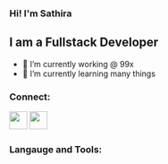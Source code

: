 ### Hi! I'm Sathira

## I am a Fullstack Developer

- 🔭 I’m currently working @ 99x 
- 🌱 I’m currently learning many things 

### Connect:

[<img height="32" width="32" src="https://cdn.jsdelivr.net/npm/simple-icons@v5/icons/linkedin.svg" />](https://www.linkedin.com/in/sathiraumesh/)
[<img height="32" width="32" src="https://cdn.jsdelivr.net/npm/simple-icons@v5/icons/facebook.svg" />](https://www.facebook.com/profile.php?id=100001578421969)


### Langauge and Tools:


